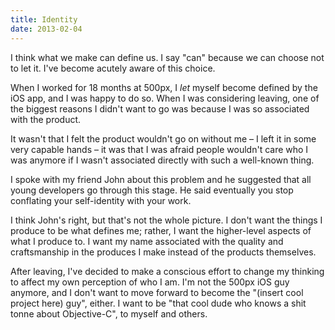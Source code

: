 ```yaml
---
title: Identity
date: 2013-02-04
---
```


I think what we make can define us. I say "can" because we can choose not to let it. I've become acutely aware of this choice.

When I worked for 18 months at 500px, I _let_ myself become defined by the iOS app, and I was happy to do so. When I was considering leaving, one of the biggest reasons I didn't want to go was because I was so associated with the product.

It wasn't that I felt the product wouldn't go on without me – I left it in some very capable hands – it was that I was afraid people wouldn't care who I was anymore if I wasn't associated directly with such a well-known thing.

I spoke with my friend John about this problem and he suggested that all young developers go through this stage. He said eventually you stop conflating your self-identity with your work.

I think John's right, but that's not the whole picture. I don't want the things I produce to be what defines me; rather, I want the higher-level aspects of what I produce to. I want my name associated with the quality and craftsmanship in the produces I make instead of the products themselves.

After leaving, I've decided to make a conscious effort to change my thinking to affect my own perception of who I am. I'm not the 500px iOS guy anymore, and I don't want to move forward to become the "(insert cool project here) guy", either. I want to be "that cool dude who knows a shit tonne about Objective-C", to myself and others.
